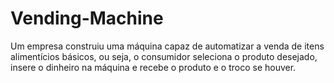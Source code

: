 # Vending-Machine
Um empresa construiu uma máquina capaz de automatizar a venda de itens  alimentícios básicos,  ou  seja,  o consumidor  seleciona  o  produto  desejado,  insere  o  dinheiro  na  máquina  e recebe o produto e o troco se houver.
